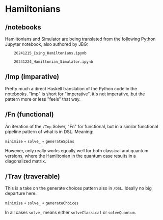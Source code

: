 # Hamiltonians

## /notebooks

Hamiltonians and Simulator are being translated from the following Python Jupyter notebook, also authored by JBG:


        20241215_Ising_Hamiltonians.ipynb

        20241224_Hamiltonian_Simulator.ipynb

## /Imp (imparative)

Pretty much a direct Haskell translation of the Python code in the notebooks. "Imp" is short for "imperative", it's not imperative, but the pattern more or less "feels" that way.

## /Fn (functional)

An iteration of the `/Imp` Solver, "Fn" for functional, but in a similar functional pipeline pattern of what is in DSL. Meaning:

`minimize` ◦ `solve_` ◦ `generateSpins`

However, only really works equally well for both classical and quantum versions, where the Hamiltonian in the quantum case results in a diagonalized matrix.

## /Trav (traverable)

This is a take on the generate choices pattern also in `/DSL`. Ideally no big departure here.

`minimize` ◦ `solve_` ◦ `generateChoices`

In all cases `solve_` means either `solveClassical` or `solveQuantum`.

